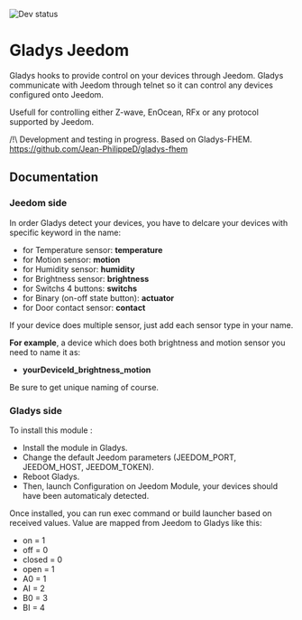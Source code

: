 ![Dev status](https://img.shields.io/badge/status-development-orange.svg)

# Gladys Jeedom

Gladys hooks to provide control on your devices through Jeedom.
Gladys communicate with Jeedom through telnet so it can control any devices configured onto Jeedom.

Usefull for controlling either Z-wave, EnOcean, RFx or any protocol supported by Jeedom. 

/!\ Development and testing in progress.
Based on Gladys-FHEM. https://github.com/Jean-PhilippeD/gladys-fhem

## Documentation

### Jeedom side

In order Gladys detect your devices, you have to delcare your devices with specific keyword in the name:
- for Temperature sensor: **temperature**
- for Motion sensor: **motion**
- for Humidity sensor: **humidity**
- for Brightness sensor: **brightness**
- for Switchs 4 buttons: **switchs**
- for Binary (on-off state button): **actuator**
- for Door contact sensor: **contact**

If your device does multiple sensor, just add each sensor type in your name.

__For example__, a device which does both brightness and motion sensor you need to name it as:
- **yourDeviceId_brightness_motion**

Be sure to get unique naming of course.

### Gladys side

To install this module : 

- Install the module in Gladys.
- Change the default Jeedom parameters (JEEDOM_PORT, JEEDOM_HOST, JEEDOM_TOKEN).
- Reboot Gladys.
- Then, launch Configuration on Jeedom Module, your devices should have been automaticaly detected. 

Once installed, you can run exec command or build launcher based on received values.
Value are mapped from Jeedom to Gladys like this:
- on = 1
- off = 0
- closed = 0
- open = 1
- A0 = 1
- AI = 2
- B0 = 3
- BI = 4

